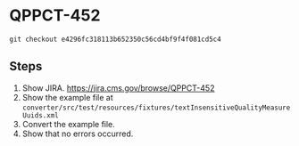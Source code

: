 # QPPCT-452

`git checkout e4296fc318113b652350c56cd4bf9f4f081cd5c4`

## Steps
1. Show JIRA.  https://jira.cms.gov/browse/QPPCT-452
1. Show the example file at `converter/src/test/resources/fixtures/textInsensitiveQualityMeasureUuids.xml`
1. Convert the example file.
1. Show that no errors occurred.

